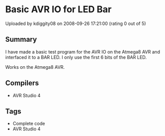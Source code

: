 # Basic AVR IO for LED Bar

Uploaded by kdiggity08 on 2008-09-26 17:21:00 (rating 0 out of 5)

## Summary

I have made a basic test program for the AVR IO on the Atmega8 AVR and interfaced it to a BAR LED. I only use the first 6 bits of the BAR LED.


Works on the Atmega8 AVR.

## Compilers

- AVR Studio 4

## Tags

- Complete code
- AVR Studio 4
